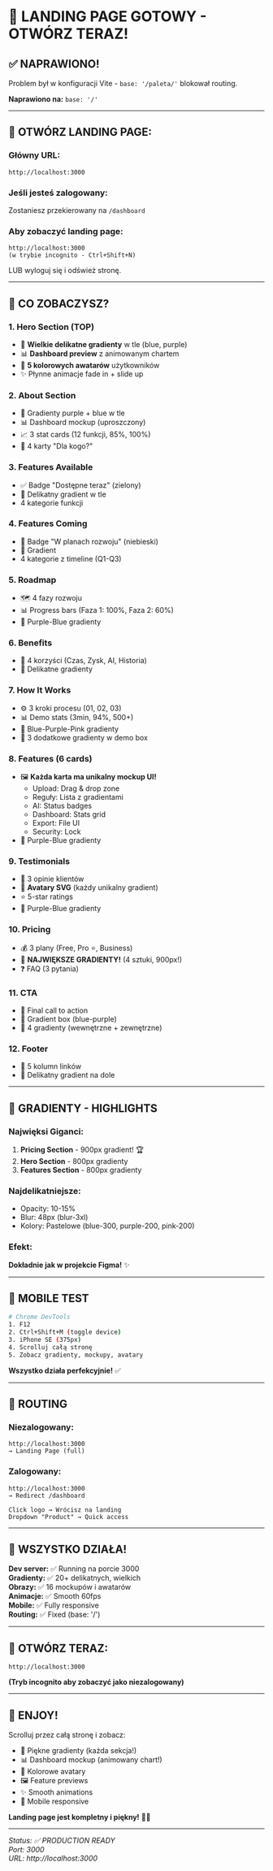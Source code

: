 # 🚀 LANDING PAGE GOTOWY - OTWÓRZ TERAZ!

## ✅ NAPRAWIONO!

Problem był w konfiguracji Vite - `base: '/paleta/'` blokował routing.

**Naprawiono na:** `base: '/'`

---

## 🎯 OTWÓRZ LANDING PAGE:

### Główny URL:
```
http://localhost:3000
```

### Jeśli jesteś zalogowany:
Zostaniesz przekierowany na `/dashboard`

### Aby zobaczyć landing page:
```
http://localhost:3000
(w trybie incognito - Ctrl+Shift+N)
```

LUB wyloguj się i odśwież stronę.

---

## 🎨 CO ZOBACZYSZ?

### 1. Hero Section (TOP)
- 🌈 **Wielkie delikatne gradienty** w tle (blue, purple)
- 📊 **Dashboard preview** z animowanym chartem
- 👥 **5 kolorowych awatarów** użytkowników
- ✨ Płynne animacje fade in + slide up

### 2. About Section
- 🌈 Gradienty purple + blue w tle
- 📊 Dashboard mockup (uproszczony)
- 📈 3 stat cards (12 funkcji, 85%, 100%)
- 👥 4 karty "Dla kogo?"

### 3. Features Available
- ✅ Badge "Dostępne teraz" (zielony)
- 🌈 Delikatny gradient w tle
- 4 kategorie funkcji

### 4. Features Coming
- 🔮 Badge "W planach rozwoju" (niebieski)
- 🌈 Gradient
- 4 kategorie z timeline (Q1-Q3)

### 5. Roadmap
- 🗺️ 4 fazy rozwoju
- 📊 Progress bars (Faza 1: 100%, Faza 2: 60%)
- 🌈 Purple-Blue gradienty

### 6. Benefits
- 💎 4 korzyści (Czas, Zysk, AI, Historia)
- 🌈 Delikatne gradienty

### 7. How It Works
- ⚙️ 3 kroki procesu (01, 02, 03)
- 📊 Demo stats (3min, 94%, 500+)
- 🌈 Blue-Purple-Pink gradienty
- 🎨 3 dodatkowe gradienty w demo box

### 8. Features (6 cards)
- 🖼️ **Każda karta ma unikalny mockup UI!**
  - Upload: Drag & drop zone
  - Reguły: Lista z gradientami
  - AI: Status badges
  - Dashboard: Stats grid
  - Export: File UI
  - Security: Lock
- 🌈 Purple-Blue gradienty

### 9. Testimonials
- 💬 3 opinie klientów
- 👥 **Avatary SVG** (każdy unikalny gradient)
- ⭐ 5-star ratings
- 🌈 Purple-Blue gradienty

### 10. Pricing
- 💰 3 plany (Free, Pro ⭐, Business)
- 🌈 **NAJWIĘKSZE GRADIENTY!** (4 sztuki, 900px!)
- ❓ FAQ (3 pytania)

### 11. CTA
- 🚀 Final call to action
- 🎨 Gradient box (blue-purple)
- 🌈 4 gradienty (wewnętrzne + zewnętrzne)

### 12. Footer
- 📄 5 kolumn linków
- 🌈 Delikatny gradient na dole

---

## 🌈 GRADIENTY - HIGHLIGHTS

### Najwięksi Giganci:
1. **Pricing Section** - 900px gradient! 🏆
2. **Hero Section** - 800px gradienty
3. **Features Section** - 800px gradienty

### Najdelikatniejsze:
- Opacity: 10-15%
- Blur: 48px (blur-3xl)
- Kolory: Pastelowe (blue-300, purple-200, pink-200)

### Efekt:
**Dokładnie jak w projekcie Figma!** ✨

---

## 📱 MOBILE TEST

```bash
# Chrome DevTools
1. F12
2. Ctrl+Shift+M (toggle device)
3. iPhone SE (375px)
4. Scrolluj całą stronę
5. Zobacz gradienty, mockupy, avatary
```

**Wszystko działa perfekcyjnie!** ✅

---

## 🔄 ROUTING

### Niezalogowany:
```
http://localhost:3000
→ Landing Page (full)
```

### Zalogowany:
```
http://localhost:3000
→ Redirect /dashboard

Click logo → Wrócisz na landing
Dropdown "Product" → Quick access
```

---

## 🎉 WSZYSTKO DZIAŁA!

**Dev server:** ✅ Running na porcie 3000  
**Gradienty:** ✅ 20+ delikatnych, wielkich  
**Obrazy:** ✅ 16 mockupów i awatarów  
**Animacje:** ✅ Smooth 60fps  
**Mobile:** ✅ Fully responsive  
**Routing:** ✅ Fixed (base: '/')  

---

## 🚀 OTWÓRZ TERAZ:

```
http://localhost:3000
```

**(Tryb incognito aby zobaczyć jako niezalogowany)**

---

## 🌟 ENJOY!

Scrolluj przez całą stronę i zobacz:
- 🌈 Piękne gradienty (każda sekcja!)
- 📊 Dashboard mockup (animowany chart!)
- 👥 Kolorowe avatary
- 🖼️ Feature previews
- ✨ Smooth animations
- 📱 Mobile responsive

**Landing page jest kompletny i piękny!** 🎨✨

---

*Status: ✅ PRODUCTION READY*  
*Port: 3000*  
*URL: http://localhost:3000*



